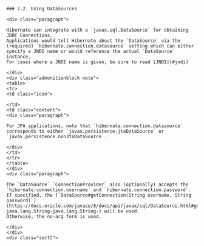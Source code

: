 
    ### 7.2. Using DataSources

    <div class="paragraph">

    Hibernate can integrate with a `javax.sql.DataSource` for obtaining JDBC Connections.
    Applications would tell Hibernate about the `DataSource` via the (required) `hibernate.connection.datasource` setting which can either specify a JNDI name or would reference the actual `DataSource` instance.
    For cases where a JNDI name is given, be sure to read [JNDI](#jndi)

    </div>
    <div class="admonitionblock note">
    <table>
    <tr>
    <td class="icon">

    </td>
    <td class="content">
    <div class="paragraph">

    For JPA applications, note that `hibernate.connection.datasource` corresponds to either `javax.persistence.jtaDataSource` or `javax.persistence.nonJtaDataSource`.

    </div>
    </td>
    </tr>
    </table>
    </div>
    <div class="paragraph">

    The `DataSource` `ConnectionProvider` also (optionally) accepts the `hibernate.connection.username` and `hibernate.connection.password`.
    If specified, the [`DataSource#getConnection(String username, String password)`](https://docs.oracle.com/javase/8/docs/api/javax/sql/DataSource.html#getConnection-java.lang.String-java.lang.String-) will be used.
    Otherwise, the no-arg form is used.

    </div>
    </div>
    <div class="sect2">